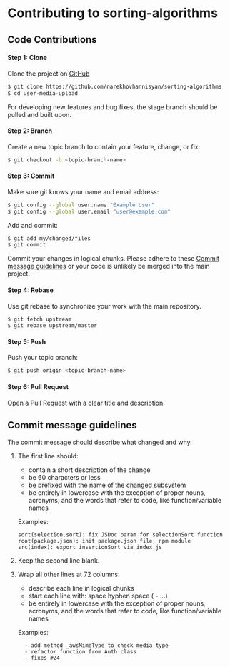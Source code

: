 # Contributing to sorting-algorithms

## Code Contributions

#### Step 1: Clone

Clone the project on [GitHub](https://github.com/narekhovhannisyan/sorting-algorithms.git)
   
   ``` bash
   $ git clone https://github.com/narekhovhannisyan/sorting-algorithms
   $ cd user-media-upload
   ```
   
For developing new features and bug fixes, the stage branch should be pulled and built upon.

#### Step 2: Branch

Create a new topic branch to contain your feature, change, or fix:

   ``` bash
   $ git checkout -b <topic-branch-name>
   ```

#### Step 3: Commit

Make sure git knows your name and email address:

   ``` bash
   $ git config --global user.name "Example User"
   $ git config --global user.email "user@example.com"
   ```
    
Add and commit:

   ``` bash
   $ git add my/changed/files
   $ git commit
   ```
    
Commit your changes in logical chunks. Please adhere to these [Commit message guidelines](#commit-message-guidelines)
   or your code is unlikely be merged into the main project.

#### Step 4: Rebase

Use git rebase to synchronize your work with the main repository.

   ``` bash
   $ git fetch upstream
   $ git rebase upstream/master
   ```
   
#### Step 5: Push

Push your topic branch:

   ``` bash
   $ git push origin <topic-branch-name>
   ```

#### Step 6: Pull Request

Open a Pull Request with a clear title and description.


## Commit message guidelines


The commit message should describe what changed and why.

   1. The first line should:
       * contain a short description of the change
       * be 60 characters or less
       * be prefixed with the name of the changed subsystem
       * be entirely in lowercase with the exception of proper nouns, acronyms, and the words that refer to code,
         like function/variable names
        
       Examples:
       
       ```
       sort(selection.sort): fix JSDoc param for selectionSort function
       root(package.json): init package.json file, npm module
       src(index): export insertionSort via index.js
       ```
   2. Keep the second line blank. 
          
   3. Wrap all other lines at 72 columns:
      * describe each line in logical chunks
      * start each line with: space hyphen space ( - ...)
      * be entirely in lowercase with the exception of proper nouns, acronyms, and the words that refer to code,
        like function/variable names
      
      Examples:
      
      ```    
        - add method _awsMimeType to check media type
        - refactor function from Auth class
        - fixes #24
      ```

